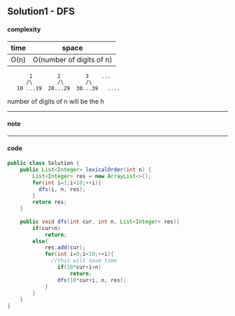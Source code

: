 ## Solution1 - DFS

#### complexity

| time | space                    |
| ---- | ------------------------ |
| O(n) | O(number of digits of n) |

```
       1        2        3    ...
      /\        /\       /\
   10 ...19  20...29  30...39   ....
```

number of digits of n will be the h

---

#### note



---

#### code

```java
public class Solution {
    public List<Integer> lexicalOrder(int n) {
        List<Integer> res = new ArrayList<>();
        for(int i=1;i<10;++i){
          dfs(i, n, res); 
        }
        return res;
    }
    
    public void dfs(int cur, int n, List<Integer> res){
        if(cur>n)
            return;
        else{
            res.add(cur);
            for(int i=0;i<10;++i){
              //this will save time
                if(10*cur+i>n)
                    return;
                dfs(10*cur+i, n, res);
            }
        }
    }
}
```

